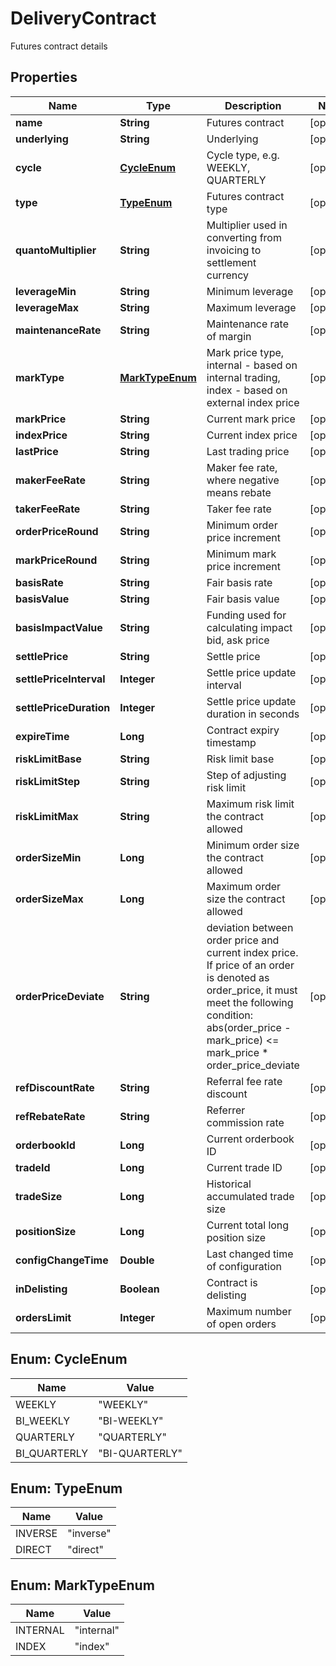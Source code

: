 
# DeliveryContract

Futures contract details

## Properties

Name | Type | Description | Notes
------------ | ------------- | ------------- | -------------
**name** | **String** | Futures contract |  [optional]
**underlying** | **String** | Underlying |  [optional]
**cycle** | [**CycleEnum**](#CycleEnum) | Cycle type, e.g. WEEKLY, QUARTERLY |  [optional]
**type** | [**TypeEnum**](#TypeEnum) | Futures contract type |  [optional]
**quantoMultiplier** | **String** | Multiplier used in converting from invoicing to settlement currency |  [optional]
**leverageMin** | **String** | Minimum leverage |  [optional]
**leverageMax** | **String** | Maximum leverage |  [optional]
**maintenanceRate** | **String** | Maintenance rate of margin |  [optional]
**markType** | [**MarkTypeEnum**](#MarkTypeEnum) | Mark price type, internal - based on internal trading, index - based on external index price |  [optional]
**markPrice** | **String** | Current mark price |  [optional]
**indexPrice** | **String** | Current index price |  [optional]
**lastPrice** | **String** | Last trading price |  [optional]
**makerFeeRate** | **String** | Maker fee rate, where negative means rebate |  [optional]
**takerFeeRate** | **String** | Taker fee rate |  [optional]
**orderPriceRound** | **String** | Minimum order price increment |  [optional]
**markPriceRound** | **String** | Minimum mark price increment |  [optional]
**basisRate** | **String** | Fair basis rate |  [optional]
**basisValue** | **String** | Fair basis value |  [optional]
**basisImpactValue** | **String** | Funding used for calculating impact bid, ask price |  [optional]
**settlePrice** | **String** | Settle price |  [optional]
**settlePriceInterval** | **Integer** | Settle price update interval |  [optional]
**settlePriceDuration** | **Integer** | Settle price update duration in seconds |  [optional]
**expireTime** | **Long** | Contract expiry timestamp |  [optional]
**riskLimitBase** | **String** | Risk limit base |  [optional]
**riskLimitStep** | **String** | Step of adjusting risk limit |  [optional]
**riskLimitMax** | **String** | Maximum risk limit the contract allowed |  [optional]
**orderSizeMin** | **Long** | Minimum order size the contract allowed |  [optional]
**orderSizeMax** | **Long** | Maximum order size the contract allowed |  [optional]
**orderPriceDeviate** | **String** | deviation between order price and current index price. If price of an order is denoted as order_price, it must meet the following condition:      abs(order_price - mark_price) &lt;&#x3D; mark_price * order_price_deviate |  [optional]
**refDiscountRate** | **String** | Referral fee rate discount |  [optional]
**refRebateRate** | **String** | Referrer commission rate |  [optional]
**orderbookId** | **Long** | Current orderbook ID |  [optional]
**tradeId** | **Long** | Current trade ID |  [optional]
**tradeSize** | **Long** | Historical accumulated trade size |  [optional]
**positionSize** | **Long** | Current total long position size |  [optional]
**configChangeTime** | **Double** | Last changed time of configuration |  [optional]
**inDelisting** | **Boolean** | Contract is delisting |  [optional]
**ordersLimit** | **Integer** | Maximum number of open orders |  [optional]

## Enum: CycleEnum

Name | Value
---- | -----
WEEKLY | &quot;WEEKLY&quot;
BI_WEEKLY | &quot;BI-WEEKLY&quot;
QUARTERLY | &quot;QUARTERLY&quot;
BI_QUARTERLY | &quot;BI-QUARTERLY&quot;

## Enum: TypeEnum

Name | Value
---- | -----
INVERSE | &quot;inverse&quot;
DIRECT | &quot;direct&quot;

## Enum: MarkTypeEnum

Name | Value
---- | -----
INTERNAL | &quot;internal&quot;
INDEX | &quot;index&quot;

